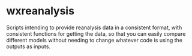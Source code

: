 # wxreanalysis
Scripts intending to provide reanalysis data in a consistent format, with consistent functions for getting the data,
so that you can easily compare different models without needing to change whatever code is using the outputs as inputs.

